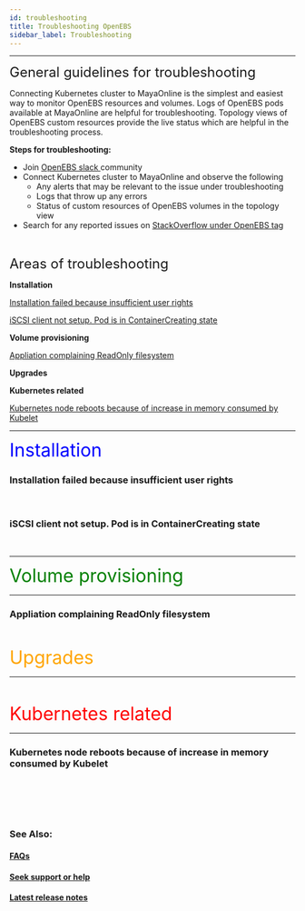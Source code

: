 ```yaml
---
id: troubleshooting
title: Troubleshooting OpenEBS
sidebar_label: Troubleshooting
---
```

------

<font size="5">General guidelines for troubleshooting</font>

Connecting Kubernetes cluster to MayaOnline is the simplest and easiest way to monitor OpenEBS resources and volumes. Logs of OpenEBS pods available at MayaOnline are helpful for troubleshooting. Topology views of OpenEBS custom resources provide the live status which are helpful in the troubleshooting process.



**Steps for troubleshooting:**

- Join <a href="https://slack.openebs.io" target="_blank">OpenEBS slack </a>community
- Connect Kubernetes cluster to MayaOnline and observe the following
  - Any alerts that may be relevant to the issue under troubleshooting 
  - Logs that throw up any errors
  - Status of custom resources of OpenEBS volumes in the topology view
- Search for any reported issues on <a href=" https://stackoverflow.com/questions/tagged/openebs" target="_blank">StackOverflow under OpenEBS tag</a>



<br>

<font size="5">Areas of troubleshooting</font>

**Installation**

[Installation failed because insufficient user rights](/docs/next/troubleshooting.html#installation-failed-because-insufficient-user-rights)

[iSCSI client not setup. Pod is in ContainerCreating state](/docs/next/troubleshooting.html#iscsi-client-not-setup-pod-is-in-containercreating-state)

**Volume provisioning**

[Appliation complaining ReadOnly filesystem](/docs/next/troubleshooting.html#appliation-complaining-readonly-filesystem)

**Upgrades**



**Kubernetes related**

[Kubernetes node reboots because of increase in memory consumed by  Kubelet](/docs/next/troubleshooting.html#kubernetes-node-reboots-because-of-increase-in-memory-consumed-by-kubelet)



<hr>

<font size="6" color="blue">Installation</font>

### Installation failed because insufficient user rights

<br>

### iSCSI client not setup. Pod is in ContainerCreating state

<br>

<hr>



<font size="6" color="green">Volume provisioning</font>

<hr>

### Appliation complaining ReadOnly filesystem

<br>



<font size="6" color="orange">Upgrades</font>

<hr>

<br>



<font size="6" color="red">Kubernetes related</font>

<hr>

### Kubernetes node reboots because of increase in memory consumed by  Kubelet



<br>



<br><br>

### See Also:

#### [FAQs](/docs/next/faq.html)

#### [Seek support or help](/docs/next/support.html)

#### [Latest release notes]()

<br>

<!-- Hotjar Tracking Code for https://docs.openebs.io -->
<script>
   (function(h,o,t,j,a,r){
       h.hj=h.hj||function(){(h.hj.q=h.hj.q||[]).push(arguments)};
       h._hjSettings={hjid:785693,hjsv:6};
       a=o.getElementsByTagName('head')[0];
       r=o.createElement('script');r.async=1;
       r.src=t+h._hjSettings.hjid+j+h._hjSettings.hjsv;
       a.appendChild(r);
   })(window,document,'https://static.hotjar.com/c/hotjar-','.js?sv=');
</script>


<!-- Global site tag (gtag.js) - Google Analytics -->
<script async src="https://www.googletagmanager.com/gtag/js?id=UA-92076314-12"></script>
<script>
  window.dataLayer = window.dataLayer || [];
  function gtag(){dataLayer.push(arguments);}
  gtag('js', new Date());

  gtag('config', 'UA-92076314-12');
</script>
